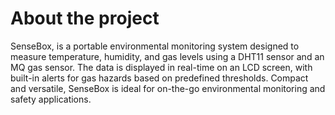 # About the project

SenseBox, is a portable environmental monitoring system designed to measure temperature, humidity, and gas levels using a DHT11 sensor and an MQ gas sensor. The data is displayed in real-time on an LCD screen, with built-in alerts for gas hazards based on predefined thresholds. Compact and versatile, SenseBox is ideal for on-the-go environmental monitoring and safety applications.
